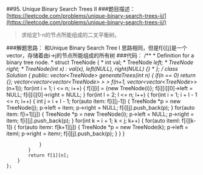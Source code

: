 ##95. Unique Binary Search Trees II
###题目描述：[https://leetcode.com/problems/unique-binary-search-trees-ii/](https://leetcode.com/problems/unique-binary-search-trees-ii/)
> 求给定1-n的节点所能组成的二叉平衡树。      

###解题思路：
和Unique Binary Search Tree I 思路相同，但是f[i][j]是一个vector，存储着由i->j的节点所能组成的所有树
###代码：
	/**
	 * Definition for a binary tree node.
	 * struct TreeNode {
	 *     int val;
	 *     TreeNode *left;
	 *     TreeNode *right;
	 *     TreeNode(int x) : val(x), left(NULL), right(NULL) {}
	 * };
	 */
	class Solution {
	public:
	    vector<TreeNode*> generateTrees(int n) {
	        if(n == 0)
	            return {};
	        vector<vector<vector<TreeNode*> > > f(n+1, vector<vector<TreeNode*>>(n+1));
	        for(int i = 1; i <= n; i++) {
	            f[i][i] = {new TreeNode(i)};
	            f[i][i][0]->left = NULL;
	            f[i][i][0]->right = NULL;
	        }
	        for(int l = 2; l <= n; l++) {
	            for(int i = 1; i + l - 1 <= n; i++) {
	                int j = i + l - 1;
	                for(auto item: f[i][j-1]) {
	                    TreeNode *p = new TreeNode(j);
	                    p->left = item;
	                    p->right = NULL;
	                    f[i][j].push_back(p);
	                }
	                for(auto item: f[i+1][j]) {
	                    TreeNode *p = new TreeNode(i);
	                    p->left = NULL;
	                    p->right = item;
	                    f[i][j].push_back(p);
	                }
	                for(int k = i + 1; k < j; k++) {
	                    for(auto iteml: f[i][k-1]) {
	                        for(auto itemr: f[k+1][j]) {
	                            TreeNode *p = new TreeNode(k);
	                            p->left = iteml;
	                            p->right = itemr;
	                            f[i][j].push_back(p);
	                        }
	                    }
	                }
	                
	            }
	        }
	        return f[1][n];
	    }
	};